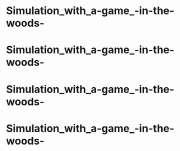 # Simulation_with_a-game_-in-the-woods-
# Simulation_with_a-game_-in-the-woods-
# Simulation_with_a-game_-in-the-woods-
# Simulation_with_a-game_-in-the-woods-
